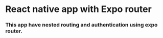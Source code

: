 # React native app with Expo router

### This app have nested routing and authentication using expo router.

